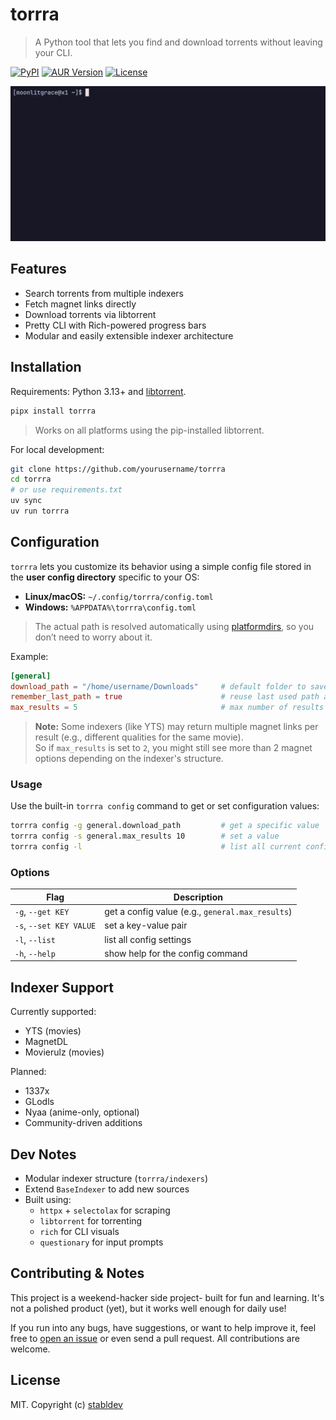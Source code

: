 # torrra

> A Python tool that lets you find and download torrents without leaving your CLI.

[![PyPI](https://img.shields.io/pypi/v/torrra)](https://pypi.org/project/torrra/)
[![AUR Version](https://img.shields.io/aur/version/torrra)](https://aur.archlinux.org/packages/torrra)
[![License](https://img.shields.io/github/license/stabldev/torrra)](https://github.com/stabldev/torrra/blob/main/LICENSE)

![demo](./docs/demo.gif)

## Features

- Search torrents from multiple indexers
- Fetch magnet links directly
- Download torrents via libtorrent
- Pretty CLI with Rich-powered progress bars
- Modular and easily extensible indexer architecture

## Installation

Requirements: Python 3.13+ and [libtorrent](https://libtorrent.org/).

```bash
pipx install torrra
```

> Works on all platforms using the pip-installed libtorrent.

For local development:

```bash
git clone https://github.com/yourusername/torrra
cd torrra
# or use requirements.txt
uv sync
uv run torrra
```

## Configuration

`torrra` lets you customize its behavior using a simple config file stored in the **user config directory** specific to your OS:

- **Linux/macOS:** `~/.config/torrra/config.toml`
- **Windows:** `%APPDATA%\torrra\config.toml`

> The actual path is resolved automatically using [platformdirs](https://pypi.org/project/platformdirs/), so you don’t need to worry about it.

Example:

```toml
[general]
download_path = "/home/username/Downloads"     # default folder to save torrents
remember_last_path = true                      # reuse last used path as default
max_results = 5                                # max number of results to show after search
```

> **Note:** Some indexers (like YTS) may return multiple magnet links per result (e.g., different qualities for the same movie).  
So if `max_results` is set to `2`, you might still see more than 2 magnet options depending on the indexer's structure.

### Usage

Use the built-in `torrra config` command to get or set configuration values:

```bash
torrra config -g general.download_path         # get a specific value
torrra config -s general.max_results 10        # set a value
torrra config -l                               # list all current config values
```

### Options

| Flag                  | Description                                |
|-----------------------|--------------------------------------------|
| `-g`, `--get KEY`     | get a config value (e.g., `general.max_results`) |
| `-s`, `--set KEY VALUE` | set a key-value pair                       |
| `-l`, `--list`        | list all config settings                   |
| `-h`, `--help`        | show help for the config command           |

## Indexer Support

Currently supported:

- YTS (movies)
- MagnetDL
- Movierulz (movies)

Planned:

- 1337x
- GLodls
- Nyaa (anime-only, optional)
- Community-driven additions

## Dev Notes

- Modular indexer structure (`torrra/indexers`)
- Extend `BaseIndexer` to add new sources
- Built using:
  - `httpx` + `selectolax` for scraping
  - `libtorrent` for torrenting
  - `rich` for CLI visuals
  - `questionary` for input prompts

## Contributing & Notes

This project is a weekend-hacker side project- built for fun and learning. It's not a polished product (yet), but it works well enough for daily use!

If you run into any bugs, have suggestions, or want to help improve it, feel free to [open an issue](https://github.com/stabldev/torrra/issues) or even send a pull request. All contributions are welcome.

## License

MIT. Copyright (c) [stabldev](https://github.com/stabldev)
